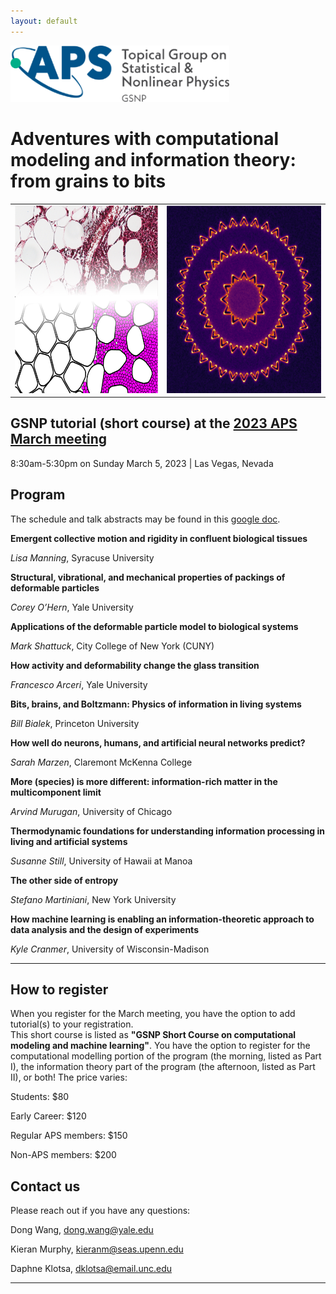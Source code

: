 ```yaml
---
layout: default
---
```

<img src="assets/logo-gsnp.png" width="350"/>

# Adventures with computational modeling and information theory: from grains to bits

<table>
  <tr>
    <td valign="top"><img src="assets/BreastTumor.png" height="300"></td>
    <td valign="top"><img src="assets/entropy_production.png" height="300"></td>
  </tr>
 </table>

## GSNP tutorial (short course) at the [2023 APS March meeting](https://march.aps.org/)

8:30am-5:30pm on Sunday March 5, 2023  \|  Las Vegas, Nevada


## Program

The schedule and talk abstracts may be found in this [google doc](https://docs.google.com/document/d/1ePyQUt8_FNWNS2ElHKC_nA7pMJKZHKsDaAPInYUMP9Q/edit?usp=sharing).

**Emergent collective motion and rigidity in confluent biological tissues**

*Lisa Manning*, Syracuse University

**Structural, vibrational, and mechanical properties of packings of deformable particles**

*Corey O’Hern*, Yale University

**Applications of the deformable particle model to biological systems**

*Mark Shattuck*, City College of New York (CUNY)

**How activity and deformability change the glass transition**

*Francesco Arceri*, Yale University

**Bits, brains, and Boltzmann: Physics of information in living systems**

*Bill Bialek*, Princeton University

**How well do neurons, humans, and artificial neural networks predict?**

*Sarah Marzen*, Claremont McKenna College

**More (species) is more different: information-rich matter in the multicomponent limit**

*Arvind Murugan*, University of Chicago

**Thermodynamic foundations for understanding information processing in living and artificial systems**

*Susanne Still*, University of Hawaii at Manoa

**The other side of entropy**

*Stefano Martiniani*, New York University

**How machine learning is enabling an information-theoretic approach to data analysis and the design of experiments**

*Kyle Cranmer*, University of Wisconsin-Madison

---

## How to register

When you register for the March meeting, you have the option to add tutorial(s) to your registration.  
This short course is listed as **"GSNP Short Course on computational modeling and machine learning"**.
You have the option to register for the computational modelling portion of the program (the morning, listed as Part I), the information theory part of the program (the afternoon, listed as Part II), or both!  The price varies:

Students: $80

Early Career: $120

Regular APS members: $150

Non-APS members: $200

## Contact us

Please reach out if you have any questions:

Dong Wang, [dong.wang@yale.edu](mailto:dong.wang@yale.edu)

Kieran Murphy, [kieranm@seas.upenn.edu](mailto:kieranm@seas.upenn.edu)  

Daphne Klotsa, [dklotsa@email.unc.edu](mailto:dklotsa@email.unc.edu)

---